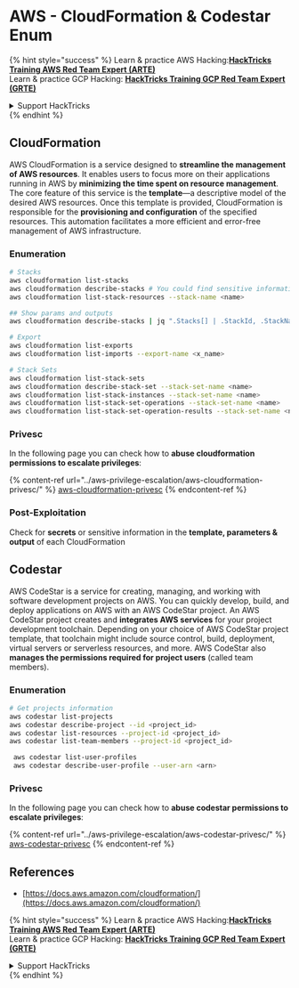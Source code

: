# AWS - CloudFormation & Codestar Enum

{% hint style="success" %}
Learn & practice AWS Hacking:<img src="/.gitbook/assets/image.png" alt="" data-size="line">[**HackTricks Training AWS Red Team Expert (ARTE)**](https://training.hacktricks.xyz/courses/arte)<img src="/.gitbook/assets/image.png" alt="" data-size="line">\
Learn & practice GCP Hacking: <img src="/.gitbook/assets/image (2).png" alt="" data-size="line">[**HackTricks Training GCP Red Team Expert (GRTE)**<img src="/.gitbook/assets/image (2).png" alt="" data-size="line">](https://training.hacktricks.xyz/courses/grte)

<details>

<summary>Support HackTricks</summary>

* Check the [**subscription plans**](https://github.com/sponsors/carlospolop)!
* **Join the** 💬 [**Discord group**](https://discord.gg/hRep4RUj7f) or the [**telegram group**](https://t.me/peass) or **follow** us on **Twitter** 🐦 [**@hacktricks\_live**](https://twitter.com/hacktricks\_live)**.**
* **Share hacking tricks by submitting PRs to the** [**HackTricks**](https://github.com/carlospolop/hacktricks) and [**HackTricks Cloud**](https://github.com/carlospolop/hacktricks-cloud) github repos.

</details>
{% endhint %}

## CloudFormation

AWS CloudFormation is a service designed to **streamline the management of AWS resources**. It enables users to focus more on their applications running in AWS by **minimizing the time spent on resource management**. The core feature of this service is the **template**—a descriptive model of the desired AWS resources. Once this template is provided, CloudFormation is responsible for the **provisioning and configuration** of the specified resources. This automation facilitates a more efficient and error-free management of AWS infrastructure.

### Enumeration

```bash
# Stacks
aws cloudformation list-stacks
aws cloudformation describe-stacks # You could find sensitive information here
aws cloudformation list-stack-resources --stack-name <name>

## Show params and outputs 
aws cloudformation describe-stacks | jq ".Stacks[] | .StackId, .StackName, .Parameters, .Outputs"

# Export
aws cloudformation list-exports
aws cloudformation list-imports --export-name <x_name>

# Stack Sets
aws cloudformation list-stack-sets
aws cloudformation describe-stack-set --stack-set-name <name>
aws cloudformation list-stack-instances --stack-set-name <name>
aws cloudformation list-stack-set-operations --stack-set-name <name>
aws cloudformation list-stack-set-operation-results --stack-set-name <name> --operation-id <id>
```

### Privesc

In the following page you can check how to **abuse cloudformation permissions to escalate privileges**:

{% content-ref url="../aws-privilege-escalation/aws-cloudformation-privesc/" %}
[aws-cloudformation-privesc](../aws-privilege-escalation/aws-cloudformation-privesc/)
{% endcontent-ref %}

### Post-Exploitation

Check for **secrets** or sensitive information in the **template, parameters & output** of each CloudFormation

## Codestar

AWS CodeStar is a service for creating, managing, and working with software development projects on AWS. You can quickly develop, build, and deploy applications on AWS with an AWS CodeStar project. An AWS CodeStar project creates and **integrates AWS services** for your project development toolchain. Depending on your choice of AWS CodeStar project template, that toolchain might include source control, build, deployment, virtual servers or serverless resources, and more. AWS CodeStar also **manages the permissions required for project users** (called team members).

### Enumeration

```bash
# Get projects information
aws codestar list-projects
aws codestar describe-project --id <project_id>
aws codestar list-resources --project-id <project_id>
aws codestar list-team-members --project-id <project_id>

 aws codestar list-user-profiles
 aws codestar describe-user-profile --user-arn <arn>
```

### Privesc

In the following page you can check how to **abuse codestar permissions to escalate privileges**:

{% content-ref url="../aws-privilege-escalation/aws-codestar-privesc/" %}
[aws-codestar-privesc](../aws-privilege-escalation/aws-codestar-privesc/)
{% endcontent-ref %}

## References

* [https://docs.aws.amazon.com/cloudformation/](https://docs.aws.amazon.com/cloudformation/)

{% hint style="success" %}
Learn & practice AWS Hacking:<img src="/.gitbook/assets/image.png" alt="" data-size="line">[**HackTricks Training AWS Red Team Expert (ARTE)**](https://training.hacktricks.xyz/courses/arte)<img src="/.gitbook/assets/image.png" alt="" data-size="line">\
Learn & practice GCP Hacking: <img src="/.gitbook/assets/image (2).png" alt="" data-size="line">[**HackTricks Training GCP Red Team Expert (GRTE)**<img src="/.gitbook/assets/image (2).png" alt="" data-size="line">](https://training.hacktricks.xyz/courses/grte)

<details>

<summary>Support HackTricks</summary>

* Check the [**subscription plans**](https://github.com/sponsors/carlospolop)!
* **Join the** 💬 [**Discord group**](https://discord.gg/hRep4RUj7f) or the [**telegram group**](https://t.me/peass) or **follow** us on **Twitter** 🐦 [**@hacktricks\_live**](https://twitter.com/hacktricks\_live)**.**
* **Share hacking tricks by submitting PRs to the** [**HackTricks**](https://github.com/carlospolop/hacktricks) and [**HackTricks Cloud**](https://github.com/carlospolop/hacktricks-cloud) github repos.

</details>
{% endhint %}
